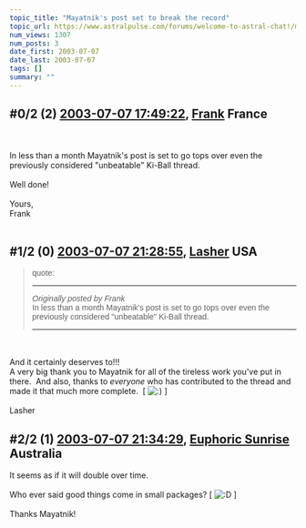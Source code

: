 ```yaml
---
topic_title: "Mayatnik's post set to break the record"
topic_url: https://www.astralpulse.com/forums/welcome-to-astral-chat!/mayatnik-s-post-set-to-break-the-record
num_views: 1307
num_posts: 3
date_first: 2003-07-07
date_last: 2003-07-07
tags: []
summary: ""
---
```


## \#0/2 (2) [2003-07-07 17:49:22](https://www.astralpulse.com/forums/index.php?msg=121137), [Frank](https://www.astralpulse.com/forums/profile/?u=359) France ##
<section>
<br>
<br>
In less than a month Mayatnik's post is set to go tops over even the previously considered "unbeatable" Ki-Ball thread.
<br>
<br>
Well done!
<br>
<br>
Yours,
<br>
Frank
<br>
<br>
</section>

## \#1/2 (0) [2003-07-07 21:28:55](https://www.astralpulse.com/forums/index.php?msg=38422), [Lasher](https://www.astralpulse.com/forums/profile/?u=2390) USA ##
<section>
<blockquote id='"quote"'>
 <font face='"Arial"' id='"quote"' size='"1"'>
  quote:
  <hr height='"1"' id='"quote"' noshade=""/>
  <i>
   Originally posted by Frank
  </i>
  <br>
  In less than a month Mayatnik's post is set to go tops over even the previously considered "unbeatable" Ki-Ball thread.
  <br>
  <hr height='"1"' id='"quote"' noshade=""/>
 </font>
</blockquote>
<br>
<br>
And it certainly deserves to!!!
<br>
A very big thank you to Mayatnik for all of the tireless work you've put in there.  And also, thanks to
<i>
 everyone
</i>
who has contributed to the thread and made it that much more complete.  [
<img alt=":)" class="smiley" src="https://www.astralpulse.com/forums/Smileys/fugue/smiley.png" title="Smiley"/>
]
<br>
<br>
Lasher
</section>

## \#2/2 (1) [2003-07-07 21:34:29](https://www.astralpulse.com/forums/index.php?msg=38424), [Euphoric Sunrise](https://www.astralpulse.com/forums/profile/?u=1782) Australia ##
<section>
It seems as if it will double over time.
<br>
<br>
Who ever said good things come in small packages? [
<img alt=":D" class="smiley" src="https://www.astralpulse.com/forums/Smileys/fugue/cheesy.png" title="Cheesy"/>
]
<br>
<br>
Thanks Mayatnik!
</section>